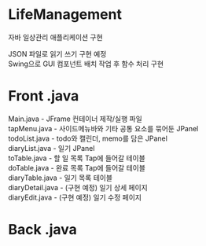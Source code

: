 # LifeManagement
자바 일상관리 애플리케이션 구현

JSON 파일로 읽기 쓰기 구현 예정  
Swing으로 GUI 컴포넌트 배치 작업 후 함수 처리 구현

# Front .java
Main.java - JFrame 컨테이너 제작/실행 파일  
tapMenu.java - 사이드메뉴바와 기타 공통 요소를 묶어둔 JPanel  
todoList.java - todo와 캘린더, memo를 담은 JPanel  
diaryList.java - 일기 JPanel  
toTable.java - 할 일 목록 Tap에 들어갈 테이블  
doTable.java - 완료 목록 Tap에 들어갈 테이블  
diaryTable.java - 일기 목록 테이블  
diaryDetail.java - (구현 예정) 일기 상세 페이지  
diaryEdit.java - (구현 예정) 일기 수정 페이지

# Back .java
